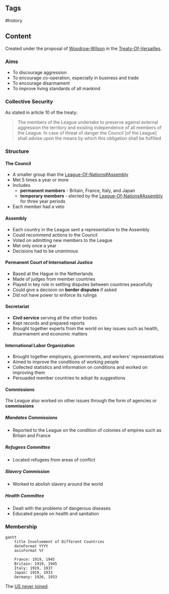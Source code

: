 ---
---

## Tags

#history

## Content

Created under the proposal of [Woodrow-Wilson](Woodrow-Wilson) in the [Treaty-Of-Versailles](Treaty-Of-Versailles).

### Aims

- To discourage aggression
- To encourage co-operation, especially in business and trade
- To encourage disarmament
- To improve living standards of all mankind

### Collective Security

As stated in article 10 of the treaty:

> The members of the League undertake to preserve against external aggression the territory and existing independence of all members of the League. In case of threat of danger the Council [of the League] shall advise upon the means by which this obligation shall be fulfilled

### Structure

#### The Council

- A smaller group than the [League-Of-Nations#Assembly](League-Of-Nations#Assembly)
- Met 5 times a year or more
- Includes
    - **permanent members** - Britain, France, Italy, and Japan
    - **temporary members** - elected by the [League-Of-Nations#Assembly](League-Of-Nations#Assembly) for three year periods
- Each member had a veto

#### Assembly

- Each country in the League sent a representative to the Assembly
- Could recommend actions to the Council
- Voted on admitting new members to the League
- Met only once a year
- Decisions had to be *unanimous*

#### Permanent Court of International Justice

- Based at the Hague in the Netherlands
- Made of judges from member countries
- Played in key role in settling disputes between countries peacefully
- Could give a decision on **border disputes** if asked
- Did not have power to enforce its rulings

#### Secretariat

- **Civil service** serving all the other bodies
- Kept records and prepared reports
- Brought together experts from the world on key issues such as health, disarmament and economic matters

#### International Labor Organization

- Brought together employers, governments, and workers' representatives
- Aimed to improve the conditions of working people
- Collected statistics and information on conditions and worked on improving them
- Persuaded member countries to adopt its suggestions

#### Commissions

The League also worked on other issues through the form of agencies or **commissions**

##### Mandates Commissions

- Reported to the League on the condition of colonies of empires such as Britain and France

##### Refugees Committee

- Located refugees from areas of conflict

##### Slavery Commission

- Worked to abolish slavery around the world

##### Health Committee

- Dealt with the problems of dangerous diseases
- Educated people on health and sanitation


### Membership

```mermaid
gantt
    title Involvement of Different Countries
    dateFormat YYYY
    axisFormat %Y

    France: 1919, 1945
    Britain: 1919, 1945
    Italy: 1919, 1937
    Japan: 1919, 1933
    Germany: 1926, 1933
```

The [US never joined](American-Involvment-in-the-League-of-Nations).